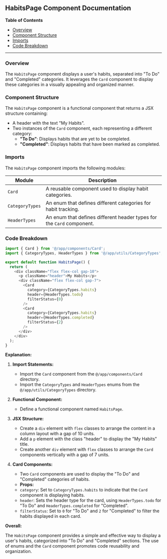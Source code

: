 ## HabitsPage Component Documentation 

**Table of Contents**

* [Overview](#overview)
* [Component Structure](#component-structure)
* [Imports](#imports)
* [Code Breakdown](#code-breakdown)

---

### Overview 

The `HabitsPage` component displays a user's habits, separated into "To Do" and "Completed" categories. It leverages the `Card` component to display these categories in a visually appealing and organized manner.

### Component Structure

The `HabitsPage` component is a functional component that returns a JSX structure containing:

* A header with the text "My Habits".
* Two instances of the `Card` component, each representing a different category:
    * **"To Do"**: Displays habits that are yet to be completed.
    * **"Completed"**: Displays habits that have been marked as completed.

### Imports

The `HabitsPage` component imports the following modules:

| Module | Description |
|---|---|
| `Card` | A reusable component used to display habit categories. |
| `CategoryTypes` | An enum that defines different categories for habit tracking. |
| `HeaderTypes` | An enum that defines different header types for the `Card` component. |

### Code Breakdown 

```javascript
import { Card } from '@/app/components/Card';
import { CategoryTypes, HeaderTypes } from '@/app/utils/CategoryTypes';

export default function HabitsPage() {
  return (
    <div className="flex flex-col gap-10">
      <p className="header">My Habits</p>
      <div className="flex flex-col gap-7">
        <Card
          category={CategoryTypes.habits} 
          header={HeaderTypes.todo} 
          filterStatus={0} 
        />
        <Card
          category={CategoryTypes.habits} 
          header={HeaderTypes.completed} 
          filterStatus={2} 
        />
      </div>
    </div>
  );
}
```

**Explanation:**

1. **Import Statements:**
   -  Import the `Card` component from the `@/app/components/Card` directory.
   -  Import the `CategoryTypes` and `HeaderTypes` enums from the `@/app/utils/CategoryTypes` directory.

2. **Functional Component:**
   -  Define a functional component named `HabitsPage`.

3. **JSX Structure:**
   -  Create a `div` element with `flex` classes to arrange the content in a column layout with a gap of 10 units.
   -  Add a `p` element with the class "header" to display the "My Habits" title.
   -  Create another `div` element with `flex` classes to arrange the `Card` components vertically with a gap of 7 units.

4. **Card Components:**
   -  Two `Card` components are used to display the "To Do" and "Completed" categories of habits.
   -  **Props:**
     -  `category`: Set to `CategoryTypes.habits` to indicate that the `Card` component is displaying habits.
     -  `header`: Sets the header type for the card, using `HeaderTypes.todo` for "To Do" and `HeaderTypes.completed` for "Completed".
     -  `filterStatus`: Set to `0` for "To Do" and `2` for "Completed" to filter the habits displayed in each card.

**Overall:**

The `HabitsPage` component provides a simple and effective way to display a user's habits, categorized into "To Do" and "Completed" sections. The use of enums and the `Card` component promotes code reusability and organization. 
